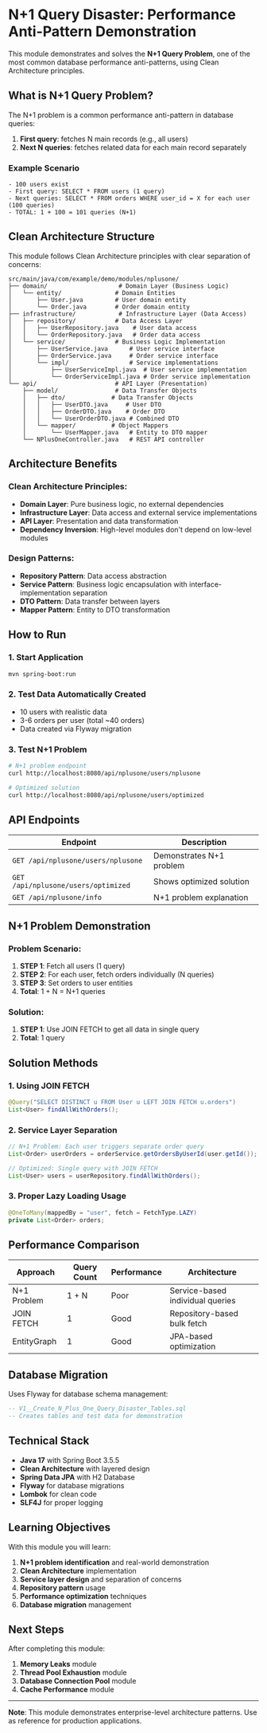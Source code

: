 # N+1 Query Disaster: Performance Anti-Pattern Demonstration

This module demonstrates and solves the **N+1 Query Problem**, one of the most common database performance anti-patterns, using Clean Architecture principles.


## What is N+1 Query Problem?

The N+1 problem is a common performance anti-pattern in database queries:

1. **First query**: fetches N main records (e.g., all users)
2. **Next N queries**: fetches related data for each main record separately

### Example Scenario

```
- 100 users exist
- First query: SELECT * FROM users (1 query)
- Next queries: SELECT * FROM orders WHERE user_id = X for each user (100 queries)
- TOTAL: 1 + 100 = 101 queries (N+1)
```

## Clean Architecture Structure

This module follows Clean Architecture principles with clear separation of concerns:

```
src/main/java/com/example/demo/modules/nplusone/
├── domain/                    # Domain Layer (Business Logic)
│   └── entity/               # Domain Entities
│       ├── User.java         # User domain entity
│       └── Order.java        # Order domain entity
├── infrastructure/            # Infrastructure Layer (Data Access)
│   ├── repository/           # Data Access Layer
│   │   ├── UserRepository.java    # User data access
│   │   └── OrderRepository.java   # Order data access
│   └── service/              # Business Logic Implementation
│       ├── UserService.java      # User service interface
│       ├── OrderService.java     # Order service interface
│       └── impl/                 # Service implementations
│           ├── UserServiceImpl.java  # User service implementation
│           └── OrderServiceImpl.java # Order service implementation
└── api/                      # API Layer (Presentation)
    ├── model/                # Data Transfer Objects
    │   ├── dto/             # Data Transfer Objects
    │   │   ├── UserDTO.java     # User DTO
    │   │   ├── OrderDTO.java    # Order DTO
    │   │   └── UserOrderDTO.java # Combined DTO
    │   └── mapper/          # Object Mappers
    │       └── UserMapper.java   # Entity to DTO mapper
    └── NPlusOneController.java   # REST API controller
```

## Architecture Benefits

### Clean Architecture Principles:
- **Domain Layer**: Pure business logic, no external dependencies
- **Infrastructure Layer**: Data access and external service implementations
- **API Layer**: Presentation and data transformation
- **Dependency Inversion**: High-level modules don't depend on low-level modules

### Design Patterns:
- **Repository Pattern**: Data access abstraction
- **Service Pattern**: Business logic encapsulation with interface-implementation separation
- **DTO Pattern**: Data transfer between layers
- **Mapper Pattern**: Entity to DTO transformation

## How to Run

### 1. Start Application
```bash
mvn spring-boot:run
```

### 2. Test Data Automatically Created
- 10 users with realistic data
- 3-6 orders per user (total ~40 orders)
- Data created via Flyway migration

### 3. Test N+1 Problem
```bash
# N+1 problem endpoint
curl http://localhost:8080/api/nplusone/users/nplusone

# Optimized solution
curl http://localhost:8080/api/nplusone/users/optimized
```

## API Endpoints

| Endpoint | Description |
|----------|-------------|
| `GET /api/nplusone/users/nplusone` | Demonstrates N+1 problem |
| `GET /api/nplusone/users/optimized` | Shows optimized solution |
| `GET /api/nplusone/info` | N+1 problem explanation |

## N+1 Problem Demonstration

### Problem Scenario:
1. **STEP 1**: Fetch all users (1 query)
2. **STEP 2**: For each user, fetch orders individually (N queries)
3. **STEP 3**: Set orders to user entities
4. **Total**: 1 + N = N+1 queries

### Solution:
1. **STEP 1**: Use JOIN FETCH to get all data in single query
2. **Total**: 1 query

## Solution Methods

### 1. Using JOIN FETCH
```java
@Query("SELECT DISTINCT u FROM User u LEFT JOIN FETCH u.orders")
List<User> findAllWithOrders();
```

### 2. Service Layer Separation
```java
// N+1 Problem: Each user triggers separate order query
List<Order> userOrders = orderService.getOrdersByUserId(user.getId());

// Optimized: Single query with JOIN FETCH
List<User> users = userRepository.findAllWithOrders();
```

### 3. Proper Lazy Loading Usage
```java
@OneToMany(mappedBy = "user", fetch = FetchType.LAZY)
private List<Order> orders;
```

## Performance Comparison

| Approach | Query Count | Performance | Architecture |
|----------|-------------|-------------|--------------|
| N+1 Problem | 1 + N | Poor | Service-based individual queries |
| JOIN FETCH | 1 | Good | Repository-based bulk fetch |
| EntityGraph | 1 | Good | JPA-based optimization |

## Database Migration

Uses Flyway for database schema management:

```sql
-- V1__Create_N_Plus_One_Query_Disaster_Tables.sql
-- Creates tables and test data for demonstration
```

## Technical Stack

- **Java 17** with Spring Boot 3.5.5
- **Clean Architecture** with layered design
- **Spring Data JPA** with H2 Database
- **Flyway** for database migrations
- **Lombok** for clean code
- **SLF4J** for proper logging

## Learning Objectives

With this module you will learn:

1. **N+1 problem identification** and real-world demonstration
2. **Clean Architecture** implementation
3. **Service layer design** and separation of concerns
4. **Repository pattern** usage
5. **Performance optimization** techniques
6. **Database migration** management

## Next Steps

After completing this module:

1. **Memory Leaks** module
2. **Thread Pool Exhaustion** module
3. **Database Connection Pool** module
4. **Cache Performance** module

---

**Note**: This module demonstrates enterprise-level architecture patterns. Use as reference for production applications.
